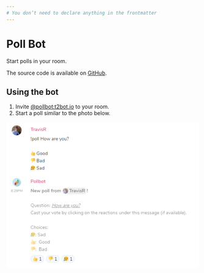 ```yaml
---
# You don’t need to declare anything in the frontmatter
---
```


# Poll Bot

Start polls in your room.

The source code is available on [GitHub](https://github.com/babolivier/matrix-poll-bot).


## Using the bot

1. Invite [@pollbot:t2bot.io](https://matrix.to/#/@pollbot:t2bot.io) to your room.
2. Start a poll similar to the photo below.

![pollbot demo](/assets/img/pollbot-demo.png)
